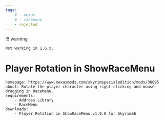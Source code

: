 ```yaml
---
tags:
    # - nexus
    # - racemenu
    - rejected
---
```


!!! warning

    Not working in 1.6.x.

# Player Rotation in ShowRaceMenu

```project_info
homepage: https://www.nexusmods.com/skyrimspecialedition/mods/36095
about: Rotate the player character using right-clicking and mouse dragging in RaceMenu.
requirements:
    - Address Library
    - RaceMenu
downloads:
    - Player Rotation in ShowRaceMenu v1.0.0 for SkyrimSE
```
